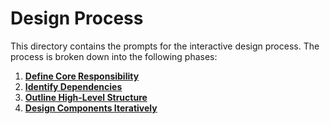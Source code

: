 # Design Process

This directory contains the prompts for the interactive design process. The process is broken down into the following phases:

1.  **[Define Core Responsibility](./1-define-responsibility.md)**
2.  **[Identify Dependencies](./2-identify-dependencies.md)**
3.  **[Outline High-Level Structure](./3-outline-structure.md)**
4.  **[Design Components Iteratively](./4-design-components.md)**
